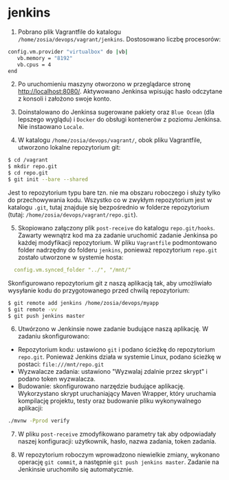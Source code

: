 # jenkins

1. Pobrano plik Vagrantfile do katalogu `/home/zosia/devops/vagrant/jenkins`. Dostosowano liczbę procesorów:
  ```bash
  config.vm.provider "virtualbox" do |vb|
     vb.memory = "8192"
     vb.cpus = 4
  end
  ```
2. Po uruchomieniu maszyny otworzono w przeglądarce stronę [http://localhost:8080/](http://localhost:8080/). 
Aktywowano Jenkinsa wpisując hasło odczytane z konsoli i założono swoje konto.

3. Doinstalowano do Jenkinsa sugerowane pakiety oraz `Blue Ocean` (dla lepszego wyglądu) i `Docker`
do obsługi kontenerów z poziomu Jenkinsa. Nie instaowano `Locale`.

4. W katalogu `/home/zosia/devops/vagrant/`, obok pliku Vagrantfile, utworzono lokalne repozytorium git:
```bash
$ cd /vagrant
$ mkdir repo.git
$ cd repo.git
$ git init --bare --shared
```
Jest to repozytorium typu bare tzn. nie ma obszaru roboczego i służy tylko do
przechowywania kodu. Wszystko co w zwykłym repozytorium jest w katalogu `.git`, 
tutaj znajduje się bezpośrednio w folderze repozytorium (tutaj: `/home/zosia/devops/vagrant/repo.git`).

5. Skopiowano załączony plik `post-receive` do katalogu `repo.git/hooks`. 
Zawarty wewnątrz kod ma za zadanie uruchomić zadanie Jenkinsa po każdej modyfikacji
repozytorium. 
W pliku `Vagrantfile` podmontowano folder nadrzędny do folderu `jenkins`,
ponieważ repozytorium `repo.git` zostało utworzone w systemie hosta:
```yaml
  config.vm.synced_folder "../", "/mnt/"
```

Skonfigurowano repozytorium git z naszą aplikacją tak, aby 
umożliwiało wysyłanie kodu do przygotowanego przed chwilą repozytorium:
```bash
$ git remote add jenkins /home/zosia/devops/myapp
$ git remote -vv
$ git push jenkins master
```

6. Utwórzono w Jenkinsie nowe zadanie budujące naszą aplikację. 
W zadaniu skonfigurowano:
- Repozytorium kodu: ustawiono `git` i podano ścieżkę do repozytorium `repo.git`.
Ponieważ Jenkins działa w systemie Linux, podano ścieżkę w postaci: 
`file:///mnt/repo.git`
- Wyzwalacze zadania: ustawiono "Wyzwalaj zdalnie przez skrypt" 
i podano token wyzwalacza.
- Budowanie: skonfigurowano narzędzie budujące aplikację. Wykorzystano skrypt uruchaniający
Maven Wrapper, który uruchamia kompilację projektu, testy oraz budowanie pliku wykonywalnego aplikacji:
```bash
./mvnw -Pprod verify
```

7. W pliku `post-receive` zmodyfikowano parametry tak aby odpowiadały 
naszej konfiguracji: użytkownik, hasło, nazwa zadania, token zadania.

8. W repozytorium roboczym wprowadzono niewielkie zmiany, wykonano operację
`git commit`, a następnie `git push jenkins master`. Zadanie na Jenkinsie 
uruchomiło się automatycznie. 
